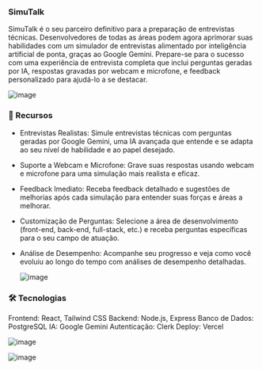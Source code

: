 ### SimuTalk

SimuTalk é o seu parceiro definitivo para a preparação de entrevistas técnicas. Desenvolvedores de todas as áreas podem agora aprimorar suas habilidades com um simulador de entrevistas alimentado por inteligência artificial de ponta, graças ao Google Gemini. Prepare-se para o sucesso com uma experiência de entrevista completa que inclui perguntas geradas por IA, respostas gravadas por webcam e microfone, e feedback personalizado para ajudá-lo a se destacar.

![image](https://github.com/user-attachments/assets/4febadfe-ffc5-444b-a4ab-1e13c5f0793b)



### 🚀 Recursos

- Entrevistas Realistas: Simule entrevistas técnicas com perguntas geradas por Google Gemini, uma IA avançada que entende e se adapta ao seu nível de habilidade e ao papel desejado.
- Suporte a Webcam e Microfone: Grave suas respostas usando webcam e microfone para uma simulação mais realista e eficaz.
- Feedback Imediato: Receba feedback detalhado e sugestões de melhorias após cada simulação para entender suas forças e áreas a melhorar.
- Customização de Perguntas: Selecione a área de desenvolvimento (front-end, back-end, full-stack, etc.) e receba perguntas específicas para o seu campo de atuação.
- Análise de Desempenho: Acompanhe seu progresso e veja como você evoluiu ao longo do tempo com análises de desempenho detalhadas.

  ![image](https://github.com/user-attachments/assets/bc09cbda-ae89-42ba-8752-fca042c0cee4)


### 🛠 Tecnologias
Frontend: React, Tailwind CSS
Backend: Node.js, Express
Banco de Dados: PostgreSQL
IA: Google Gemini
Autenticação: Clerk
Deploy: Vercel

![image](https://github.com/user-attachments/assets/304ab1ca-0bd9-4ce7-a100-fb3eaf15541c)

![image](https://github.com/user-attachments/assets/e001c5f9-9d6a-4d88-bbf6-5621a74cdb31)

